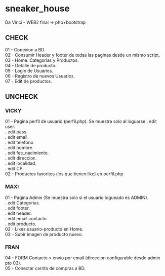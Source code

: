 # sneaker_house
Da Vinci -  WEB2 final => php+bootstrap

## CHECK
01 - Conexion a BD.  
02 - Consumir Header y footer de todas las paginas desde un mismo script.  
03 - Home: Categorias y Productos.  
04 - Detalle de producto.  
05 - Login de Usuarios.  
06 - Registro de nuevos Usuarios.  
07 - Edit de productos.  

## UNCHECK
### VICKY
01 - Pagina perfil de usuario (perfil.php). Se muestra solo al loguarse
    . edit user.  
    . edit pass.  
    . edit email.  
    . edit telefono.  
    . edit nombre.  
    . edit fec_nacimiento.  
    . edit direccion.  
    . edit localidad.  
    . edit CP.  
02 - Productos favoritos (los que tienen like) en perfil.php  
    
### MAXI
01 - Pagina Admin (Se muestra solo si el usuario logueado es ADMIN).  
    . edit Categorias.  
    . edit footer.  
    . edit header.  
    . edit email contacto.  
    . edit producto.  
02 - Likes usuario-producto en Home.  
03 - Subir imagen de producto nuevo.  

### FRAN
04 - FORM Contacto > envio por email (direccion configurable desde admin pto 03).  
05 - Conectar carrito de compras a BD.  
